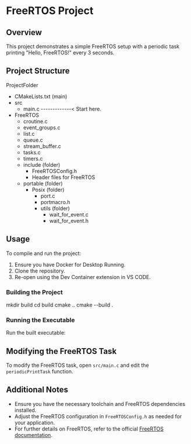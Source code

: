 
# FreeRTOS Project

## Overview
This project demonstrates a simple FreeRTOS setup with a periodic task printing "Hello, FreeRTOS!" every 3 seconds.

## Project Structure
ProjectFolder

-   CMakeLists.txt (main)
-   src
    -   main.c -------------< Start here.
-   FreeRTOS
    -   croutine.c
    -   event_groups.c
    -   list.c
    -   queue.c
    -   stream_buffer.c
    -   tasks.c
    -   timers.c
    -   include (folder)
        -   FreeRTOSConfig.h
        -   Header files for FreeRTOS
    -   portable (folder)
        -   Posix (folder)
            -   port.c
            -   portmacro.h
            -   utils (folder)
                -   wait_for_event.c
                -   wait_for_event.h






## Usage
To compile and run the project:

1. Ensure you have Docker for Desktop Running.
2. Clone the repository.
3. Re-open using the Dev Container extension in VS CODE.

### Building the Project
mkdir build
cd build 
cmake .. 
cmake --build .


### Running the Executable
Run the built executable:


## Modifying the FreeRTOS Task
To modify the FreeRTOS task, open `src/main.c` and edit the `periodicPrintTask` function.

## Additional Notes
- Ensure you have the necessary toolchain and FreeRTOS dependencies installed.
- Adjust the FreeRTOS configuration in `FreeRTOSConfig.h` as needed for your application.
- For further details on FreeRTOS, refer to the official [FreeRTOS documentation](https://www.freertos.org/).


